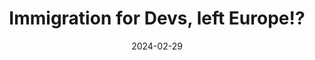 ---
title: "Immigration for Devs, left Europe!?"
layout: event
date: 2024-02-29
youtubeLive: https://www.youtube.com/watch?v=xQbH-z9rfYM
description: A chat with someone who is in Europe and has already experienced this process!
speakers: [marcioSilva]
draft: false
---